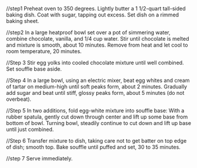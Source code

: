 //step1
Preheat oven to 350 degrees. Lightly butter a 1 1/2-quart tall-sided baking dish. Coat with sugar, tapping out excess. Set dish on a rimmed baking sheet.

//step2
In a large heatproof bowl set over a pot of simmering water, combine chocolate, vanilla, and 1/4 cup water. Stir until chocolate is melted and mixture is smooth, about 10 minutes. Remove from heat and let cool to room temperature, 20 minutes.

//Step 3
Stir egg yolks into cooled chocolate mixture until well combined. Set souffle base aside.

//Step 4
In a large bowl, using an electric mixer, beat egg whites and cream of tartar on medium-high until soft peaks form, about 2 minutes. Gradually add sugar and beat until stiff, glossy peaks form, about 5 minutes (do not overbeat).

//Step 5
In two additions, fold egg-white mixture into souffle base: With a rubber spatula, gently cut down through center and lift up some base from bottom of bowl. Turning bowl, steadily continue to cut down and lift up base until just combined.

//Step 6
Transfer mixture to dish, taking care not to get batter on top edge of dish; smooth top. Bake souffle until puffed and set, 30 to 35 minutes. 

//step 7
 Serve immediately.